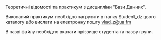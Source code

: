 Теоретичні відомості та практикум з дисципліни "Бази Данних".

Виконаний практикум необхідно загрузити в папку Student_dz цього каталогу або вислати на електронну пошту vlad_z@ua.fm

В назві файлу необхідно вказати прізвище студента та назву групи.
